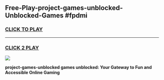 
## Free-Play-project-games-unblocked-Unblocked-Games #fpdmi
<h3>
<a href="https://news.freeplayer.one?title=project-games-unblocked&ref=8M">CLICK TO PLAY</a></h3>
<hr>

<h3>
<a href="https://news.freeplayer.one?title=project-games-unblocked&ref=8M">CLICK 2 PLAY</a>
  
</h3>

<a href="https://news.freeplayer.one?title=project-games-unblocked&ref=8M"><img src="https://clearcache.store/games.png"></a>


**project-games-unblocked games unblocked: Your Gateway to Fun and Accessible Online Gaming**
